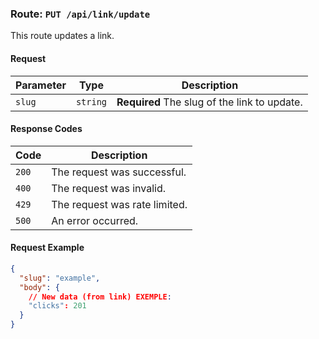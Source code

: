 ### Route: `PUT /api/link/update`

This route updates a link.

#### Request

| Parameter | Type     | Description                                  |
| --------- | -------- | -------------------------------------------- |
| `slug`    | `string` | **Required** The slug of the link to update. |

#### Response Codes

| Code  | Description                   |
| ----- | ----------------------------- |
| `200` | The request was successful.   |
| `400` | The request was invalid.      |
| `429` | The request was rate limited. |
| `500` | An error occurred.            |

#### Request Example

```json
{
  "slug": "example",
  "body": {
    // New data (from link) EXEMPLE:
    "clicks": 201
  }
}
```
